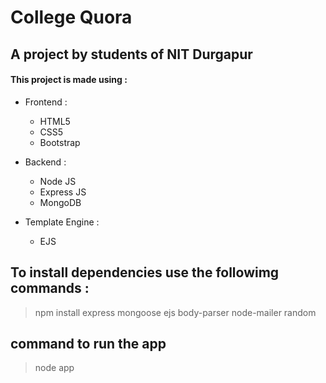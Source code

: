 # College Quora
## A project by students of NIT Durgapur

#### This project is made using :

* Frontend :
  * HTML5   
  * CSS5
  * Bootstrap


* Backend :
  * Node JS
  * Express JS
  * MongoDB


* Template Engine :
  * EJS

## To install dependencies use the followimg commands :

> npm install express mongoose ejs body-parser node-mailer random

## command to run the app

> node app
